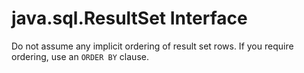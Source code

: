 # java.sql.ResultSet Interface

<a id="java-sql-resultset__section_1410DB8B301542B4866D8593CB9B651B"></a>
Do not assume any implicit ordering of result set rows. If you require ordering, use an `ORDER BY` clause.


